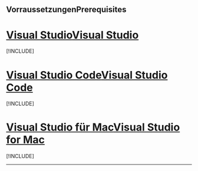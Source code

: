 ## <a name="prerequisites"></a><span data-ttu-id="c68b9-101">Vorraussetzungen</span><span class="sxs-lookup"><span data-stu-id="c68b9-101">Prerequisites</span></span>

# <a name="visual-studiotabvisual-studio"></a>[<span data-ttu-id="c68b9-102">Visual Studio</span><span class="sxs-lookup"><span data-stu-id="c68b9-102">Visual Studio</span></span>](#tab/visual-studio)

[!INCLUDE[](~/includes/net-core-prereqs-vs-3.0.md)]

# <a name="visual-studio-codetabvisual-studio-code"></a>[<span data-ttu-id="c68b9-103">Visual Studio Code</span><span class="sxs-lookup"><span data-stu-id="c68b9-103">Visual Studio Code</span></span>](#tab/visual-studio-code)

[!INCLUDE[](~/includes/net-core-prereqs-vsc-3.0.md)]

# <a name="visual-studio-for-mactabvisual-studio-mac"></a>[<span data-ttu-id="c68b9-104">Visual Studio für Mac</span><span class="sxs-lookup"><span data-stu-id="c68b9-104">Visual Studio for Mac</span></span>](#tab/visual-studio-mac)

[!INCLUDE[](~/includes/net-core-prereqs-mac-3.0.md)]

---